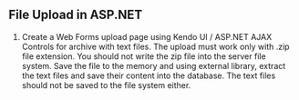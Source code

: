 ## File Upload in ASP.NET

1. Create a Web Forms upload page using Kendo UI / ASP.NET AJAX Controls for archive with text files. The upload must work only with .zip file extension. You should not write the zip file into the server file system. Save the file to the memory and using external library, extract the text files and save their content into the database. The text files should not be saved to the file system either.